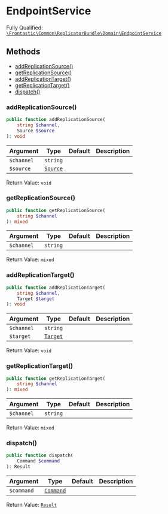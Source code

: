 #  EndpointService

Fully Qualified: [`\Frontastic\Common\ReplicatorBundle\Domain\EndpointService`](../../../../src/php/ReplicatorBundle/Domain/EndpointService.php)




## Methods

* [addReplicationSource()](#addreplicationsource)
* [getReplicationSource()](#getreplicationsource)
* [addReplicationTarget()](#addreplicationtarget)
* [getReplicationTarget()](#getreplicationtarget)
* [dispatch()](#dispatch)


### addReplicationSource()


```php
public function addReplicationSource(
    string $channel,
    Source $source
): void
```






Argument|Type|Default|Description
--------|----|-------|-----------
`$channel`|`string`||
`$source`|[`Source`](Source.md)||

Return Value: `void`

### getReplicationSource()


```php
public function getReplicationSource(
    string $channel
): mixed
```






Argument|Type|Default|Description
--------|----|-------|-----------
`$channel`|`string`||

Return Value: `mixed`

### addReplicationTarget()


```php
public function addReplicationTarget(
    string $channel,
    Target $target
): void
```






Argument|Type|Default|Description
--------|----|-------|-----------
`$channel`|`string`||
`$target`|[`Target`](Target.md)||

Return Value: `void`

### getReplicationTarget()


```php
public function getReplicationTarget(
    string $channel
): mixed
```






Argument|Type|Default|Description
--------|----|-------|-----------
`$channel`|`string`||

Return Value: `mixed`

### dispatch()


```php
public function dispatch(
    Command $command
): Result
```






Argument|Type|Default|Description
--------|----|-------|-----------
`$command`|[`Command`](Command.md)||

Return Value: [`Result`](Result.md)

